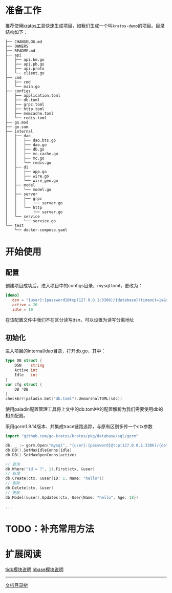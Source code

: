 # 准备工作

推荐使用[kratos工具](kratos-tool.md)快速生成项目，如我们生成一个叫`kratos-demo`的项目。目录结构如下：

```
├── CHANGELOG.md
├── OWNERS
├── README.md
├── api
│   ├── api.bm.go
│   ├── api.pb.go
│   ├── api.proto
│   └── client.go
├── cmd
│   ├── cmd
│   └── main.go
├── configs
│   ├── application.toml
│   ├── db.toml
│   ├── grpc.toml
│   ├── http.toml
│   ├── memcache.toml
│   └── redis.toml
├── go.mod
├── go.sum
├── internal
│   ├── dao
│   │   ├── dao.bts.go
│   │   ├── dao.go
│   │   ├── db.go
│   │   ├── mc.cache.go
│   │   ├── mc.go
│   │   └── redis.go
│   ├── di
│   │   ├── app.go
│   │   ├── wire.go
│   │   └── wire_gen.go
│   ├── model
│   │   └── model.go
│   ├── server
│   │   ├── grpc
│   │   │   └── server.go
│   │   └── http
│   │       └── server.go
│   └── service
│       └── service.go
└── test
    └── docker-compose.yaml
```

# 开始使用

## 配置

创建项目成功后，进入项目中的configs目录，mysql.toml，更改为：

```toml
[demo]
   dsn = "{user}:{password}@tcp(127.0.0.1:3306)/{database}?timeout=1s&readTimeout=1s&writeTimeout=1s&parseTime=true&loc=Local&charset=utf8mb4,utf8"
   active = 20
   idle = 10
```

在该配置文件中我们不在区分读写dsn，可以设置为读写分离地址

## 初始化

进入项目的internal/dao目录，打开db.go，其中：

```go
type DB struct {
    DSN    string 
    Active int
    Idle   int 
} 
var cfg struct {
    DB *DB
}
checkErr(paladin.Get("db.toml").UnmarshalTOML(&dc))
```
使用paladin配置管理工具将上文中的db.toml中的配置解析为我们需要使用db的相关配置。



采用gorm1.9.14版本、并集成trace链路追踪，与原有区别多传一个ctx参数
```go
import "github.com/go-kratos/kratos/pkg/database/sql/gorm"

db, _ := gorm.Open("mysql", "{user}:{password}@tcp(127.0.0.1:3306)/{database}?timeout=1s&readTimeout=1s&writeTimeout=1s&parseTime=true&loc=Local&charset=utf8mb4,utf8")
db.DB().SetMaxIdleConns(idle)
db.DB().SetMaxOpenConns(active)

// 查询
db.Where("id = ?", 1).First(ctx, &user)
// 新增
db.Create(ctx, &User{ID: 1, Name: "hello"})
// 删除
db.Delete(ctx, &user)
// 更改
db.Model(&user).Updates(ctx, User{Name: "hello", Age: 18})

...

```

# TODO：补充常用方法

# 扩展阅读

[tidb模块说明](database-tidb.md)
[hbase模块说明](database-hbase.md)

-------------

[文档目录树](summary.md)